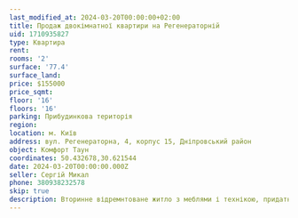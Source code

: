 ```yaml
---
last_modified_at: 2024-03-20T00:00:00+02:00
title: Продаж двокімнатної квартири на Регенераторній
uid: 1710935827
type: Квартира
rent:
rooms: '2'
surface: '77.4'
surface_land:
price: $155000
price_sqmt:
floor: '16'
floors: '16'
parking: Прибудинкова територія
region:
location: м. Київ
address: вул. Регенераторна, 4, корпус 15, Дніпровський район
object: Комфорт Таун
coordinates: 50.432678,30.621544
date: 2024-03-20T00:00:00.000Z
seller: Сергій Микал
phone: 380938232578
skip: true
description: Вторинне відремнтоване житло з меблями і технікою, придатне і готове для проживання
---
```

